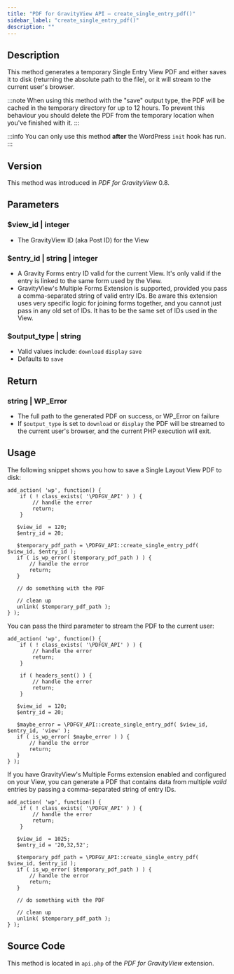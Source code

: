 ```yaml
---
title: "PDF for GravityView API – create_single_entry_pdf()"
sidebar_label: "create_single_entry_pdf()"
description: ""
---
```


## Description

This method generates a temporary Single Entry View PDF and either saves it to disk (returning the absolute path to the file), or it will stream to the current user's browser.

:::note
When using this method with the "save" output type, the PDF will be cached in the temporary directory for up to 12 hours. To prevent this behaviour you should delete the PDF from the temporary location when you've finished with it.
:::

:::info
You can only use this method **after** the WordPress `init` hook has run.
:::

## Version

This method was introduced in _PDF for GravityView_ 0.8.

## Parameters

### $view_id | integer
* The GravityView ID (aka Post ID) for the View

### $entry_id | string | integer
* A Gravity Forms entry ID valid for the current View. It's only valid if the entry is linked to the same form used by the View.
* GravityView's Multiple Forms Extension is supported, provided you pass a comma-separated string of valid entry IDs. Be aware this extension uses very specific logic for joining forms together, and you cannot just pass in any old set of IDs. It has to be the same set of IDs used in the View.

### $output_type | string
* Valid values include: `download` `display` `save`
* Defaults to `save`

## Return

### string | WP_Error
* The full path to the generated PDF on success, or WP_Error on failure
* If `$output_type` is set to `download` or `display` the PDF will be streamed to the current user's browser, and the current PHP execution will exit.

## Usage

The following snippet shows you how to save a Single Layout View PDF to disk:

```
add_action( 'wp', function() {
    if ( ! class_exists( '\PDFGV_API' ) ) {     
        // handle the error
        return;
    }
   
   $view_id  = 120;
   $entry_id = 20;

   $temporary_pdf_path = \PDFGV_API::create_single_entry_pdf( $view_id, $entry_id );
   if ( is_wp_error( $temporary_pdf_path ) ) {
       // handle the error
       return;
   }   
  
   // do something with the PDF
  
   // clean up   
   unlink( $temporary_pdf_path );
} );
```

You can pass the third parameter to stream the PDF to the current user:

```
add_action( 'wp', function() {
    if ( ! class_exists( '\PDFGV_API' ) ) {  
        // handle the error  
        return;
    }
   
    if ( headers_sent() ) {
        // handle the error
        return;
    }
   
   $view_id  = 120;
   $entry_id = 20;

   $maybe_error = \PDFGV_API::create_single_entry_pdf( $view_id, $entry_id, 'view' );
   if ( is_wp_error( $maybe_error ) ) {
       // handle the error
       return;
   }     
} );
```

If you have GravityView's Multiple Forms extension enabled and configured on your View, you can generate a PDF that contains data from multiple _valid_ entries by passing a comma-separated string of entry IDs.

```
add_action( 'wp', function() {
    if ( ! class_exists( '\PDFGV_API' ) ) {     
        // handle the error
        return;
    }
   
   $view_id  = 1025;
   $entry_id = '20,32,52';

   $temporary_pdf_path = \PDFGV_API::create_single_entry_pdf( $view_id, $entry_id );
   if ( is_wp_error( $temporary_pdf_path ) ) {
       // handle the error
       return;
   }   
  
   // do something with the PDF
  
   // clean up   
   unlink( $temporary_pdf_path );
} );
```

## Source Code

This method is located in `api.php` of the _PDF for GravityView_ extension.
